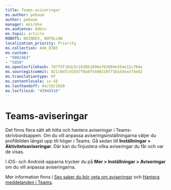 ```yaml
---
title: Teams-aviseringar
ms.author: pebaum
author: pebaum
manager: mnirkhe
ms.audience: Admin
ms.topic: article
ROBOTS: NOINDEX, NOFOLLOW
localization_priority: Priority
ms.collection: Adm_O365
ms.custom:
- "9002463"
- "5050"
ms.openlocfilehash: fd7fdf16dc5c1636b1096ef62604e354e12c784e
ms.sourcegitcommit: 821c0d7cd1937f0a8f54d0210f71b1d3ea374e82
ms.translationtype: HT
ms.contentlocale: sv-SE
ms.lasthandoff: 04/29/2020
ms.locfileid: "43944516"
---
```

# <a name="teams-notifications"></a>Teams-aviseringar

Det finns flera sätt att hitta och hantera aviseringar i Teams-skrivbordsappen. Om du vill anpassa aviseringsinställningarna väljer du profilbilden längst upp till höger i Teams. Gå sedan till **Inställningar > Aktivitetsaviseringar**. Där kan du finjustera vilka aviseringar du får och var de visas. 

I iOS- och Android-apparna trycker du på **Mer > Inställningar > Aviseringar** om du vill anpassa aviseringarna.

Mer information finns i [Sex saker du bör veta om aviseringar](https://support.microsoft.com/sv-SE/office/six-things-to-know-about-notifications-abb62c60-3d15-4968-b86a-42fea9c22cf4) och [Hantera meddelanden i Teams](https://support.office.com/article/manage-notifications-in-teams-1cc31834-5fe5-412b-8edb-43fecc78413d#ID0EAABAAA).
